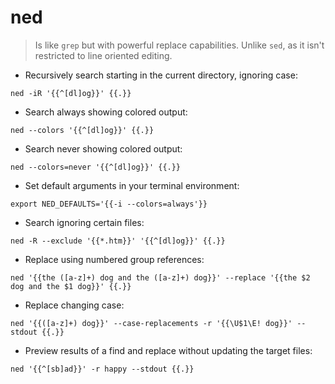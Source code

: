 # ned

> Is like `grep` but with powerful replace capabilities.
> Unlike `sed`, as it isn't restricted to line oriented editing.

- Recursively search starting in the current directory, ignoring case:

`ned -iR '{{^[dl]og}}' {{.}}`

- Search always showing colored output:

`ned --colors '{{^[dl]og}}' {{.}}`

- Search never showing colored output:

`ned --colors=never '{{^[dl]og}}' {{.}}`

- Set default arguments in your terminal environment:

`export NED_DEFAULTS='{{-i --colors=always'}}`

- Search ignoring certain files:

`ned -R --exclude '{{*.htm}}' '{{^[dl]og}}' {{.}}`

- Replace using numbered group references:

`ned '{{the ([a-z]+) dog and the ([a-z]+) dog}}' --replace '{{the $2 dog and the $1 dog}}' {{.}}`

- Replace changing case:

`ned '{{([a-z]+) dog}}' --case-replacements -r '{{\U$1\E! dog}}' --stdout {{.}}`

- Preview results of a find and replace without updating the target files:

`ned '{{^[sb]ad}}' -r happy --stdout {{.}}`
